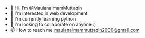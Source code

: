 - 👋 Hi, I’m @MaulanaImamMuttaqin
- 👀 I’m interested in web development
- 🌱 I’m currently learning python
- 💞️ I’m looking to collaborate on anyone :)
- 📫 How to reach me maulanaimammuttaqin2000@gmail.com

<!---
MaulanaImamMuttaqin/MaulanaImamMuttaqin is a ✨ special ✨ repository because its `README.md` (this file) appears on your GitHub profile.
You can click the Preview link to take a look at your changes.
--->
